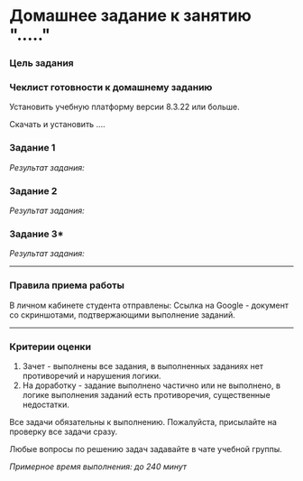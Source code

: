 # Домашнее задание к занятию "....."

### Цель задания



### Чеклист готовности к домашнему заданию

Установить учебную платформу версии 8.3.22 или больше.

Скачать и установить ....

### Задание 1


 
*Результат задания:* 


### Задание 2


*Результат задания:* 


### Задание 3*

*Результат задания:* 


------

### Правила приема работы

В личном кабинете студента отправлены:
Ссылка на Google - документ со скриншотами, подтвержающими выполнение заданий.


------
### Критерии оценки

1. Зачет - выполнены все задания, в выполненных заданиях нет противоречий и нарушения логики. 
2. На доработку - задание выполнено частично или не выполнено, в логике выполнения заданий есть противоречия, существенные недостатки.

Все задачи обязательны к выполнению. Пожалуйста, присылайте на проверку все задачи сразу.

Любые вопросы по решению задач задавайте в чате учебной группы.

*Примерное время выполнения: до 240 минут*

